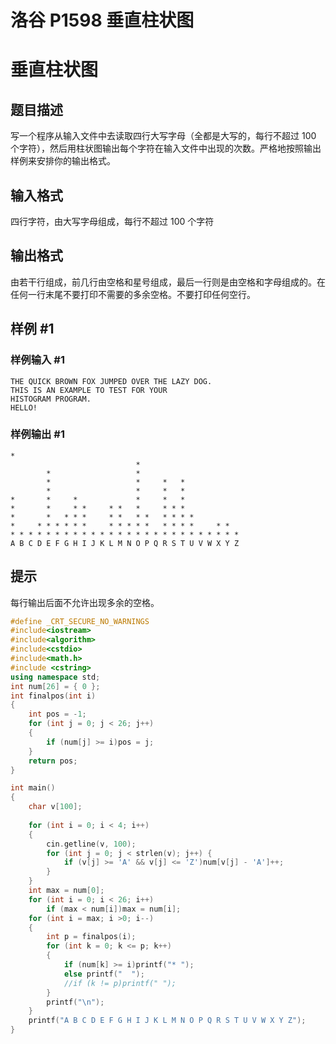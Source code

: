 # 洛谷 P1598 垂直柱状图

# 垂直柱状图

## 题目描述

写一个程序从输入文件中去读取四行大写字母（全都是大写的，每行不超过 $100$ 个字符），然后用柱状图输出每个字符在输入文件中出现的次数。严格地按照输出样例来安排你的输出格式。

## 输入格式

四行字符，由大写字母组成，每行不超过 $100$ 个字符

## 输出格式

由若干行组成，前几行由空格和星号组成，最后一行则是由空格和字母组成的。在任何一行末尾不要打印不需要的多余空格。不要打印任何空行。

## 样例 #1

### 样例输入 #1

```
THE QUICK BROWN FOX JUMPED OVER THE LAZY DOG.
THIS IS AN EXAMPLE TO TEST FOR YOUR
HISTOGRAM PROGRAM.
HELLO!
```

### 样例输出 #1

```
*
                            *
        *                   *
        *                   *     *   *
        *                   *     *   *
*       *     *             *     *   *
*       *     * *     * *   *     * * *
*       *   * * *     * *   * *   * * * *
*     * * * * * *     * * * * *   * * * *     * *
* * * * * * * * * * * * * * * * * * * * * * * * * *
A B C D E F G H I J K L M N O P Q R S T U V W X Y Z
```

## 提示

每行输出后面不允许出现多余的空格。



```cpp
#define _CRT_SECURE_NO_WARNINGS
#include<iostream>
#include<algorithm>
#include<cstdio>
#include<math.h>
#include <cstring>
using namespace std;
int num[26] = { 0 };
int finalpos(int i)
{
	int pos = -1;
	for (int j = 0; j < 26; j++)
	{
		if (num[j] >= i)pos = j;
	}
	return pos;
}

int main()
{
	char v[100];
	
	for (int i = 0; i < 4; i++)
	{
		cin.getline(v, 100);
		for (int j = 0; j < strlen(v); j++) {
			if (v[j] >= 'A' && v[j] <= 'Z')num[v[j] - 'A']++;
		}
	}
	int max = num[0];
	for (int i = 0; i < 26; i++)
		if (max < num[i])max = num[i];
	for (int i = max; i >0; i--)
	{
		int p = finalpos(i);
		for (int k = 0; k <= p; k++)
		{
			if (num[k] >= i)printf("* ");
			else printf("  ");
			//if (k != p)printf(" ");
		}
		printf("\n");
	}
	printf("A B C D E F G H I J K L M N O P Q R S T U V W X Y Z");
}
```

